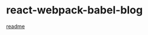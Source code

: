 # react-webpack-babel-blog

[readme](https://blog.dilipchandima.com/create-react-app-without-command-line-tool)
